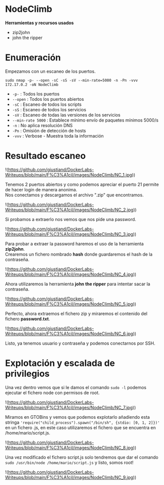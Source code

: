 # NodeClimb  
**Herramientas y recursos usados**  
- zip2john
- john the ripper


# Enumeración

Empezamos con un escaneo de los puertos.

`sudo nmap -p- --open -sC -sS -sV --min-rate=5000 -n -Pn -vvv 172.17.0.2 -oN NodeClimb`  

- `-p-` : Todos los puertos
- `--open` : Todos los puertos abiertos
- `-sC` : Escaneo de todos los scripts
- `-sS` : Escaneo de todos los servicios
- `-sV` : Escaneo de todas las versiones de los servicios
- `--min-rate 5000` : Establece mínimo envío de paquetes mínimos 5000/s
- `-n` : No aplica resolución DNS
- `-Pn` : Omisión de detección de hosts
- `-vvv` : Verbose - Muestra toda la información

# Resultado escaneo  

!(https://github.com/giustiand/DockerLabs-Writeups/blob/main/F%C3%A1cil/images/NodeClimb/NC_1.jpg))     

Tenemos 2 puertos abiertos y como podemos apreciar el puerto 21 permite de hacer login de manera anonima.  
Nos conectamos y descargamos el archivo ".zip" que encontramos.  

!(https://github.com/giustiand/DockerLabs-Writeups/blob/main/F%C3%A1cil/images/NodeClimb/NC_2.jpg))     

Si probamos a extraerlo nos vemos que nos pide una password.   

!(https://github.com/giustiand/DockerLabs-Writeups/blob/main/F%C3%A1cil/images/NodeClimb/NC_3.jpg))     

Para probar a extraer la password haremos el uso de la herramienta **zip2john**.  
Crearemos un fichero nombrado **hash** donde guardaremos el hash de la contraseña.   

!(https://github.com/giustiand/DockerLabs-Writeups/blob/main/F%C3%A1cil/images/NodeClimb/NC_4.jpg))       

Ahora utilizaremos la herramienta **john the ripper** para intentar sacar la contraseña.  

!(https://github.com/giustiand/DockerLabs-Writeups/blob/main/F%C3%A1cil/images/NodeClimb/NC_5.jpg))     

Perfecto, ahora extraemos el fichero zip y miraremos el contenido del fichero **password.txt**.  

!(https://github.com/giustiand/DockerLabs-Writeups/blob/main/F%C3%A1cil/images/NodeClimb/NC_6.jpg))     

Listo, ya tenemos usuario y contraseña y podemos conectarnos por SSH.  

# Explotación y escalada de privilegios   

Una vez dentro vemos que si le damos el comando `sudo -l` podemos ejecutar el fichero node con permisos de root.  

!(https://github.com/giustiand/DockerLabs-Writeups/blob/main/F%C3%A1cil/images/NodeClimb/NC_7.jpg))     

Miramos en GTOBins y vemos que podemos explotarlo añadiendo esta stringa `'require("child_process").spawn("/bin/sh", {stdio: [0, 1, 2]})'` en un fichero .js, en este caso utilizaremos el fichero que se encuentra en /home/mario/script.js.  

!(https://github.com/giustiand/DockerLabs-Writeups/blob/main/F%C3%A1cil/images/NodeClimb/NC_8.jpg))         

Una vez modificado el fichero script.js solo tendremos que dar el comando `sudo /usr/bin/node /home/mario/script.js`  y listo, somos root!  

!(https://github.com/giustiand/DockerLabs-Writeups/blob/main/F%C3%A1cil/images/NodeClimb/NC_9.jpg))     









